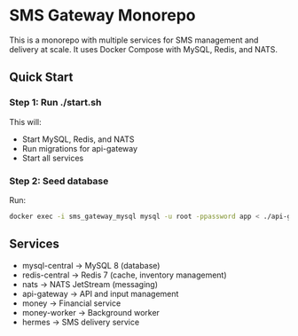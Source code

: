 # SMS Gateway Monorepo

This is a monorepo with multiple services for SMS management and delivery at scale. It uses Docker Compose with MySQL, Redis, and NATS.

## Quick Start

### Step 1: Run ./start.sh

This will:
- Start MySQL, Redis, and NATS
- Run migrations for api-gateway
- Start all services

### Step 2: Seed database

Run:

```bash
docker exec -i sms_gateway_mysql mysql -u root -ppassword app < ./api-gateway/seeder.sql
```

## Services

- mysql-central → MySQL 8 (database)
- redis-central → Redis 7 (cache, inventory management)
- nats → NATS JetStream (messaging)
- api-gateway → API and input management
- money → Financial service
- money-worker → Background worker
- hermes → SMS delivery service
